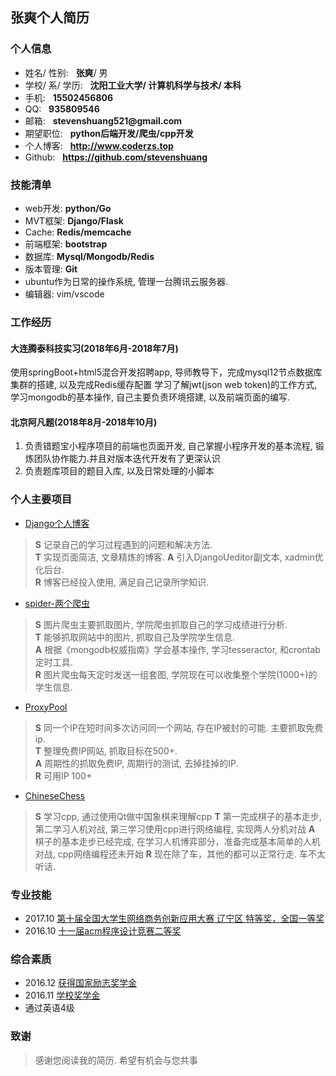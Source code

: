 ## 张爽个人简历

### 个人信息
* 姓名/ 性别:  &nbsp;&nbsp;__张爽__/ 男
* 学校/ 系/ 学历:  &nbsp;&nbsp;__沈阳工业大学/ 计算机科学与技术/ 本科__
* 手机: &nbsp;&nbsp;__15502456806__
* QQ: &nbsp;&nbsp;__935809546__
* 邮箱:  &nbsp;&nbsp;__stevenshuang521@gmail.com__
* 期望职位: &nbsp;&nbsp;__python后端开发/爬虫/cpp开发__
* 个人博客:  &nbsp;&nbsp;__http://www.coderzs.top__
* Github:  &nbsp;&nbsp;__https://github.com/stevenshuang__

### 技能清单
* web开发: __python/Go__
* MVT框架: __Django/Flask__
* Cache: __Redis/memcache__
* 前端框架: __bootstrap__
* 数据库: __Mysql/Mongodb/Redis__
* 版本管理: __Git__
* ubuntu作为日常的操作系统, 管理一台腾讯云服务器.
* 编辑器: vim/vscode

### 工作经历
#### 大连腾泰科技实习(2018年6月-2018年7月)
使用springBoot+html5混合开发招聘app, 导师教导下，完成mysql12节点数据库集群的搭建, 以及完成Redis缓存配置
学习了解jwt(json web token)的工作方式, 学习mongodb的基本操作, 自己主要负责环境搭建, 以及前端页面的编写.

#### 北京阿凡题(2018年8月-2018年10月)
1. 负责错题宝小程序项目的前端也页面开发, 自己掌握小程序开发的基本流程, 锻炼团队协作能力.并且对版本迭代开发有了更深认识
2. 负责题库项目的题目入库, 以及日常处理的小脚本

### 个人主要项目
* [Django个人博客](https://github.com/stevenshuang/DjangoBlog)
> **S** 记录自己的学习过程遇到的问题和解决方法.  
> **T** 实现页面简洁, 文章精炼的博客.
> **A** 引入DjangoUeditor副文本, xadmin优化后台.  
> **R** 博客已经投入使用, 满足自己记录所学知识.  

* [spider-两个爬虫](https://github.com/stevenshuang/spider)
> **S** 图片爬虫主要抓取图片, 学院爬虫抓取自己的学习成绩进行分析.  
> **T** 能够抓取网站中的图片, 抓取自己及学院学生信息.  
> **A** 根据《mongodb权威指南》学会基本操作, 学习tesseractor, 和crontab定时工具.  
> **R** 图片爬虫每天定时发送一组套图, 学院现在可以收集整个学院(1000+)的学生信息.  

* [ProxyPool](https://github.com/stevenshuang/ProxyPool)
> **S** 同一个IP在短时间多次访问同一个网站, 存在IP被封的可能. 主要抓取免费ip.  
> **T** 整理免费IP网站, 抓取目标在500+.  
> **A** 周期性的抓取免费IP, 周期行的测试, 去掉挂掉的IP.  
> **R** 可用IP 100+  

* [ChineseChess](https://github.com/stevenshuang/ChineseChess)
> **S** 学习cpp, 通过使用Qt做中国象棋来理解cpp
> **T** 第一完成棋子的基本走步, 第二学习人机对战, 第三学习使用cpp进行网络编程, 实现两人分机对战
> **A** 棋子的基本走步已经完成, 在学习人机博弈部分，准备完成基本简单的人机对战, cpp网络编程还未开始
> **R** 现在除了车，其他的都可以正常行走. 车不太听话.

 
### 专业技能
* 2017.10 [第十届全国大学生网络商务创新应用大赛 辽宁区 特等奖，全国一等奖](images/2017-全国大学生网络商务创新应用大赛.jpg)
* 2016.10 [十一届acm程序设计竞赛二等奖](images/校acm.jpg)

### 综合素质
* 2016.12 [获得国家励志奖学金](images/国家励志奖学金.jpg)
* 2016.11 [学校奖学金](images/学校奖学金.jpg)
* 通过英语4级

### 致谢
> 感谢您阅读我的简历. 希望有机会与您共事
